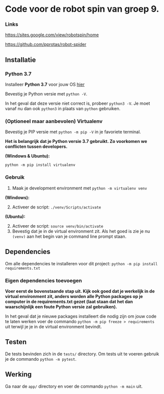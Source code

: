 # Code voor de robot spin van groep 9.
### Links
https://sites.google.com/view/robotspin/home

https://github.com/pprotas/robot-spider

## Installatie
### Python 3.7
Installeer **Python 3.7** voor jouw OS [hier](https://wiki.python.org/moin/BeginnersGuide/Download)

Bevestig je Python versie met ```python -V```. 

In het geval dat deze versie niet correct is, probeer ```python3 -V```. Je moet vanaf nu dan ook ```python3``` in plaats van ```python``` gebruiken.
### (Optioneel maar aanbevolen) Virtualenv
Bevestig je PIP versie met ```python -m pip -V``` in je favoriete terminal.

**Het is belangrijk dat je Python versie 3.7 gebruikt. Zo voorkomen we conflicten tussen developers.**

**(Windows & Ubuntu):**

```python -m pip install virtualenv```
### Gebruik
1. Maak je development environment met ```python -m virtualenv venv```

**(Windows):**

2. Activeer de script: ```./venv/Scripts/activate```

**(Ubuntu):**

2. Activeer de script: ```source venv/bin/activate```
3. Bevestig dat je in de virtual environment zit. Als het goed is zie je nu ```(venv)``` aan het begin van je command line prompt staan.
## Dependencies
Om alle dependencies te installeren voor dit project: ```python -m pip install requirements.txt```
### Eigen dependencies toevoegen
**Voer eerst de bovenstaande stap uit. Kijk ook goed dat je werkelijk in de virtual environment zit, anders worden alle Python packages op je computer in de requirements.txt gezet (laat staan dat het dan waarschijnlijk een foute Python versie zal gebruiken).**

In het geval dat je nieuwe packages installeert die nodig zijn om jouw code te laten werken voer de commando ```python -m pip freeze > requirements``` uit terwijl je je in de virtual environment bevindt.
## Testen
De tests bevinden zich in de ```tests/``` directory. Om tests uit te voeren gebruik je de commando ```python -m pytest```.
## Werking
Ga naar de ```app/``` directory en voer de commando ```python -m main``` uit.
